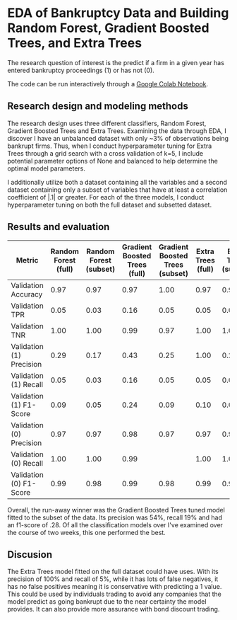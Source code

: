 # EDA of Bankruptcy Data and Building Random Forest, Gradient Boosted Trees, and Extra Trees

The research question of interest is the predict if a firm in a given year has entered bankruptcy proceedings (1) or has not (0). 

The code can be run interactively through a [Google Colab Notebook](https://colab.research.google.com/github/jhancuch/bankruptcy-trees-bagging-boosting/blob/main/script.ipynb).

## Research design and modeling methods
The research design uses three different classifiers, Random Forest, Gradient Boosted Trees and Extra Trees. Examining the data through EDA, I discover I have an unbalanced dataset with only ~3% of observations being bankrupt firms. Thus, when I conduct hyperparameter tuning for Extra Trees through a grid search with a cross validation of k=5, I include potential parameter options of None and balanced to help determine the optimal model parameters.

I additionally utilize both a dataset containing all the variables and a second dataset containing only a subset of variables that have at least a correlation coefficient of |.1| or greater. For each of the three models, I conduct hyperparameter tuning on both the full dataset and subsetted dataset.

## Results and evaluation
| Metric | Random Forest (full) | Random Forest (subset) | Gradient Boosted Trees (full) | Gradient Boosted Trees (subset) | Extra Trees (full) | Extra Trees (subset) |
|---     | ---                  | ---                    | ---                           | ---                             | ---                | ---                  |
| Validation Accuracy | 0.97 | 0.97 | 0.97 | 1.00 | 0.97 | 0.97 |
| Validation TPR | 0.05 | 0.03 | 0.16 | 0.05 | 0.05 | 0.03 |
| Validation TNR | 1.00 | 1.00 | 0.99 | 0.97 | 1.00 | 1.00 |
| Validation (1) Precision | 0.29 | 0.17 | 0.43 | 0.25 | 1.00 | 0.20 |
| Validation (1) Recall | 0.05 | 0.03 | 0.16 | 0.05 | 0.05 | 0.03 |
| Validation (1) F1-Score | 0.09 | 0.05 | 0.24 | 0.09 | 0.10 | 0.05 |
| Validation (0) Precision | 0.97 | 0.97 | 0.98 | 0.97 | 0.97 | 0.97 |
| Validation (0) Recall | 1.00 | 1.00 | 0.99 | | 1.00 | 1.00 |
| Validation (0) F1-Score | 0.99 | 0.98 | 0.99 | 0.98 | 0.99 | 0.99 |

Overall, the run-away winner was the Gradient Boosted Trees tuned model fitted to the subset of the data. Its precision was 54%, recall 19% and had an f1-score of .28. Of all the classification models over I've examined over the course of two weeks, this one performed the best.

## Discusion
The Extra Trees model fitted on the full dataset could have uses. With its precision of 100% and recall of 5%, while it has lots of false negatives, it has no false positives meaning it is conservative with predicting a 1 value. This could be used by individuals trading to avoid any companies that the model predict as going bankrupt due to the near certainty the model provides. It can also provide more assurance with bond discount trading.
